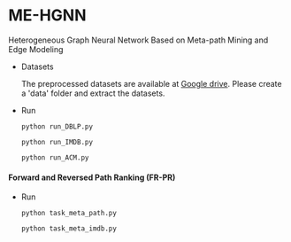 # ME-HGNN

Heterogeneous Graph Neural Network Based on Meta-path Mining and Edge Modeling

- Datasets

  The preprocessed datasets are available at [Google drive](https://drive.google.com/file/d/12aFwPc_VV7pXggW7MU5x2shWcLlz91un/view?usp=sharing). Please create a 'data' folder and extract the datasets.

- Run

  `python run_DBLP.py`
  
  `python run_IMDB.py`
  
  `python run_ACM.py`

#### Forward and Reversed Path Ranking (FR-PR)

- Run

  `python task_meta_path.py`

  `python task_meta_imdb.py`
